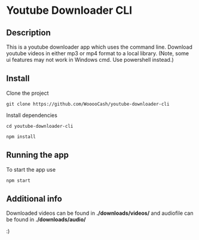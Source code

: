 # Youtube Downloader CLI

## Description

This is a youtube downloader app which uses the command line. Download youtube videos in either mp3 or mp4 format to a local library.
(Note, some ui features may not work in Windows cmd. Use powershell instead.)

## Install

Clone the project

```
git clone https://github.com/WooooCash/youtube-downloader-cli
```

Install dependencies

```
cd youtube-downloader-cli
```
```
npm install
```

## Running the app

To start the app use

```
npm start
```

## Additional info

Downloaded videos can be found in **./downloads/videos/** and audiofile can be found in **./downloads/audio/**

:)
